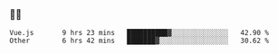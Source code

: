 ### 👨‍💻

<!--START_SECTION:waka-->

```text
Vue.js       9 hrs 23 mins   ██████████▓░░░░░░░░░░░░░░   42.90 %
Other        6 hrs 42 mins   ███████▓░░░░░░░░░░░░░░░░░   30.62 %
```

<!--END_SECTION:waka-->
